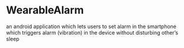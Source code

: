 # WearableAlarm
 an android application which lets users to set alarm in the smartphone which triggers alarm (vibration) in the device without disturbing other’s sleep
